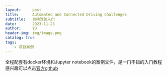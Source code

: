```yaml
---
layout:     post
title:      Automated and Connected Driving Challenges
subtitle:   自动驾驶入门
date:       2023-11-23
author:     YD
header-img: img/image.png
catalog: true
tags:
    - 项目案例
---
```

<p 来自于亚琛工业大学RWTH-Aachen的自动驾驶学院IKA的网课，发布于MOOC平台edx。/p>

全程配套有docker环境和Jupyter notebook的案例文件，是一门不错的入门教程
感兴趣可以点击[官方github](https://github.com/ika-rwth-aachen/acdc/wiki)
